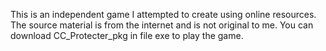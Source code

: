 This is an independent game I attempted to create using online resources.
The source material is from the internet and is not original to me.
You can download CC_Protecter_pkg in file exe to play the game. 
